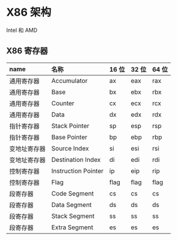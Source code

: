 # X86 架构
Intel 和 AMD

## X86 寄存器

| name         | 名称                | 16 位 | 32 位 | 64 位 |
| :----------- | :------------------ | :---- | :---- | :---- |
| 通用寄存器   | Accumulator         | ax    | eax   | rax   |
| 通用寄存器   | Base                | bx    | ebx   | rbx   |
| 通用寄存器   | Counter             | cx    | ecx   | rcx   |
| 通用寄存器   | Data                | dx    | edx   | rdx   |
| 指针寄存器   | Stack Pointer       | sp    | esp   | rsp   |
| 指针寄存器   | Base Pointer        | bp    | ebp   | rbp   |
| 变地址寄存器 | Source Index        | si    | esi   | rsi   |
| 变地址寄存器 | Destination Index   | di    | edi   | rdi   |
| 控制寄存器   | Instruction Pointer | ip    | eip   | rip   |
| 控制寄存器   | Flag                | flag  | flag  | flag  |
| 段寄存器     | Code Segment        | cs    | cs    | cs    |
| 段寄存器     | Data Segment        | ds    | ds    | ds    |
| 段寄存器     | Stack Segment       | ss    | ss    | ss    |
| 段寄存器     | Extra Segment       | es    | es    | es    |
